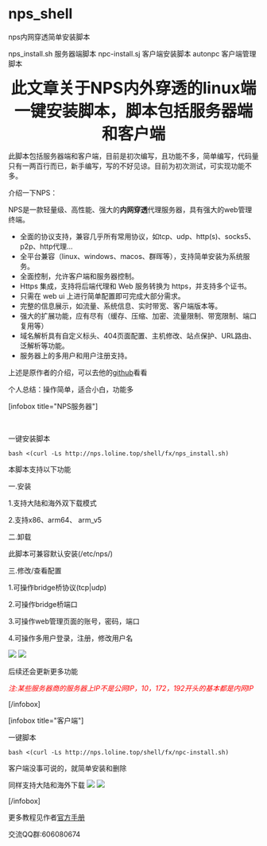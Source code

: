 # nps_shell
nps内网穿透简单安装脚本

nps_install.sh 服务器端脚本
npc-install.sj 客户端安装脚本
autonpc 客户端管理脚本

<p style="text-align: center;"><span style="font-size: 24pt;"><strong>此文章关于NPS内外穿透的linux端一键安装脚本，脚本包括服务器端和客户端</strong></span></p>
此脚本包括服务器端和客户端，目前是初次编写，且功能不多，简单编写，代码量只有一两百行而已，新手编写，写的不好见谅。目前为初次测试，可实现功能不多。

介绍一下NPS：

NPS是一款轻量级、高性能、强大的<strong>内网穿透</strong>代理服务器，具有强大的web管理终端。
<ul dir="auto">
 	<li>全面的协议支持，兼容几乎所有常用协议，如tcp、udp、http(s)、socks5、p2p、http代理...</li>
 	<li>全平台兼容（linux、windows、macos、群晖等），支持简单安装为系统服务。</li>
 	<li>全面控制，允许客户端和服务器控制。</li>
 	<li>Https 集成，支持将后端代理和 Web 服务转换为 https，并支持多个证书。</li>
 	<li>只需在 web ui 上进行简单配置即可完成大部分需求。</li>
 	<li>完整的信息展示，如流量、系统信息、实时带宽、客户端版本等。</li>
 	<li>强大的扩展功能，应有尽有（缓存、压缩、加密、流量限制、带宽限制、端口复用等）</li>
 	<li>域名解析具有自定义标头、404页面配置、主机修改、站点保护、URL路由、泛解析等功能。</li>
 	<li>服务器上的多用户和用户注册支持。</li>
</ul>
上述是原作者的介绍，可以去他的<a href="https://github.com/ehang-io/nps">github</a>看看

个人总结：操作简单，适合小白，功能多

[infobox title="NPS服务器"]

&nbsp;

一键安装脚本
<pre class="hl"><code class="">bash &lt;(curl -Ls http://nps.loline.top/shell/fx/nps_install.sh)</code><code class=""></code></pre>
本脚本支持以下功能

一.安装

1.支持大陆和海外双下载模式

2.支持x86、arm64、 arm_v5

二.卸载

此脚本可兼容默认安装(/etc/nps/)

三.修改/查看配置

1.可操作bridge桥协议(tcp|udp)

2.可操作bridge桥端口

3.可操作web管理页面的账号，密码，端口

4.可操作多用户登录，注册，修改用户名

<img class="aligncenter" src="https://blog.loline.top/wp-content/uploads/2022/02/nps1.png" />
<img class="aligncenter" src="https://blog.loline.top/wp-content/uploads/2022/02/nps2.png" />

后续还会更新更多功能

<em><span style="color: #ff0000;">注:某些服务器商的服务器上IP不是公网IP，10，172，192开头的基本都是内网IP</span></em>

[/infobox]

[infobox title="客户端"]

一键脚本
<pre class="hl"><code class="">bash &lt;(curl -Ls http://nps.loline.top/shell/fx/npc-install.sh)</code><code class=""></code></pre>
客户端没事可说的，就简单安装和删除

同样支持大陆和海外下载
<img class="aligncenter" src="https://blog.loline.top/wp-content/uploads/2022/02/npc1.png" />
<img class="aligncenter" src="https://blog.loline.top/wp-content/uploads/2022/02/npc2.png" />

[/infobox]

更多教程见作者<a href="https://ehang-io.github.io/nps/">官方手册</a>

交流QQ群:606080674

